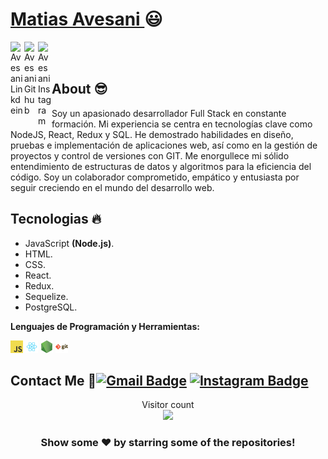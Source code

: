  # <a href="https://www.linkedin.com/in/matias-avesani/">Matias Avesani </a> :smiley:
 
<a href="https://linkedin.com/in/matias-avesani/">
  <img align="left" alt="Avesani Linkdein" width="22px" src="https://cdn.jsdelivr.net/npm/simple-icons@v3/icons/linkedin.svg" />
</a>
<a href="https://github.com/AveMat81">
  <img align="left" alt="Avesani Github" width="22px" src="https://cdn.jsdelivr.net/npm/simple-icons@v3/icons/github.svg" />
</a>
<a href="https://www.instagram.com/matiasave81/">
  <img align="left" alt="Avesani Instagram" width="22px" src="https://cdn.jsdelivr.net/npm/simple-icons@v3/icons/instagram.svg" />
</a>

<br/>
<br/>

## About :sunglasses:
Soy un apasionado desarrollador Full Stack en constante formación. Mi experiencia se centra en tecnologías clave como NodeJS, React, Redux y SQL. He demostrado habilidades en diseño, pruebas e implementación de aplicaciones web, así como en la gestión de proyectos y control de versiones con GIT. Me enorgullece mi sólido entendimiento de estructuras de datos y algoritmos para la eficiencia del código. Soy un colaborador comprometido, empático y entusiasta por seguir creciendo en el mundo del desarrollo web.

## Tecnologias :fire:
- JavaScript **(Node.js)**.
- HTML.
- CSS.
- React.
- Redux.
- Sequelize.
- PostgreSQL.

**Lenguajes de Programación y Herramientas:**  

<code><img height="20" src="https://raw.githubusercontent.com/github/explore/80688e429a7d4ef2fca1e82350fe8e3517d3494d/topics/javascript/javascript.png"></code>
<code><img height="20" src="https://raw.githubusercontent.com/github/explore/80688e429a7d4ef2fca1e82350fe8e3517d3494d/topics/react/react.png"></code>
<code><img height="20" src="https://raw.githubusercontent.com/github/explore/80688e429a7d4ef2fca1e82350fe8e3517d3494d/topics/nodejs/nodejs.png"></code>
<code><img height="20" src="https://raw.githubusercontent.com/github/explore/80688e429a7d4ef2fca1e82350fe8e3517d3494d/topics/git/git.png"></code>

##  Contact Me :speech_balloon:[![Gmail Badge](https://img.shields.io/badge/-ashwanicena5@gmail.com-c14438?style=flat-square&logo=Gmail&logoColor=white&link=mailto:matiasavesani1@gmail.com)](mailto:matiasavesani1@gmail.com) [![Instagram Badge](https://img.shields.io/badge/-@matiasave81-e4405f?style=flat-square&labelColor=f94877&logo=instagram&logoColor=white&link=https://www.instagram.com/matiasave81/)](https://www.instagram.com/matiasave81/)

<p align="center"> 
  Visitor count<br>
  <img src="https://profile-counter.glitch.me/ashwanisng/count.svg" />
</p>


<div align="center">

### Show some ❤️ by starring some of the repositories!

</div>



